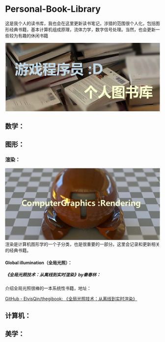 # Personal-Book-Library
这是我个人的读书库，我也会在这里更新读书笔记，涉猎的范围很个人化，包括图形经典书籍，基本计算机组成原理，流体力学，数字信号处理。当然，也会更新一些较为有趣的休闲书籍

![TheTitleImage](README/TheTitleImage-16697046937591.png)

## 数学：

## 图形：

### 渲染：

![CG-Rendering](README/CG-Rendering-16697066147982.png)渲染是计算机图形学的一个子分类，也是很重要的一部分。这里会记录和更新相关的经典书籍。

#### Global illumination（全局光照）：

##### 《全局光照技术：从离线到实时渲染》by秦春林：

介绍全局光照很棒的一本系统性书籍，地址：

[GitHub - ElvisQin/thegibook: 《全局光照技术：从离线到实时渲染》](https://github.com/ElvisQin/thegibook)

## 计算机：

## 美学：
